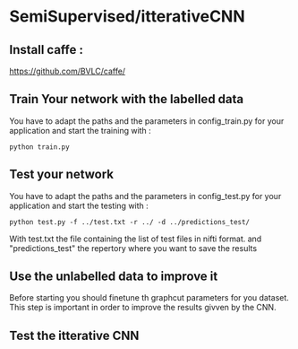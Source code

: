 # SemiSupervised/itterativeCNN

## Install caffe : 
 https://github.com/BVLC/caffe/
 
 ## Train Your network with the labelled data
 
 You have to adapt the paths and the parameters in config_train.py for your application and start the training with :
 ```
 python train.py
 ```
 ## Test your network
  You have to adapt the paths and the parameters in config_test.py for your application and start the testing with :
  ```
  python test.py -f ../test.txt -r ../ -d ../predictions_test/ 
  ```
  
  With test.txt the file containing the list of test files in nifti format. and "predictions_test" the repertory where you want to save the results
 
 ## Use the unlabelled data to improve it
 Before starting you should finetune th graphcut parameters for you dataset. This step is important in order to improve the results givven by the CNN.
 
 
 
 ## Test the itterative CNN 
